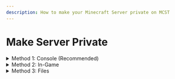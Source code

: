 ```yaml
---
description: How to make your Minecraft Server private on MCST
---
```


# Make Server Private

<details>

<summary>Method 1: Console (Recommended)</summary>

1\) Navigate to your server panel.\
2\) Navigate to the server you want to edit.

![](<../.gitbook/assets/image (27).png>)\
\
3\) Go to the console tab.

![](<../.gitbook/assets/image (15).png>)\
\
3\) Run the command `whitelist on`

![](<../.gitbook/assets/image (23).png>)\
![](<../.gitbook/assets/image (4).png>)\
\
To add players to your server, use the command `whitelist add playername`

![](<../.gitbook/assets/image (6).png>)\
\
To remove players from your server, use the command `whitelist remove playername`

![](<../.gitbook/assets/image (35).png>)\
\
Note:\
Commands submitted in console do not need a `/` prior to the command.

</details>

<details>

<summary>Method 2: In-Game</summary>

1\) Join the server you want to edit, the IP can be found on the console page of your server.

![](<../.gitbook/assets/image (26).png>)\
\
2\) Run the command `/whitelist on`

![](<../.gitbook/assets/image (30).png>)\
\
To add players to your server, use the command `/whitelist add playername`

![](<../.gitbook/assets/image (29).png>)\
\
To remove players from your server, use the command `/whitelist remove playername`

![](<../.gitbook/assets/image (31).png>)\
\
Note:\
You must have permissions to run these commands in-game.\
To add these permissions, follow the steps above:\
\
1\) Navigate to your server panel.\
2\) Navigate to the server you want to edit.

![](<../.gitbook/assets/image (18).png>)\
\
3\) Go to the console tab.

![](<../.gitbook/assets/image (8).png>)\
\
4\) Run the command `op playername`

![](<../.gitbook/assets/image (37).png>)

</details>

<details>

<summary>Method 3: Files</summary>

1\) Navigate to your server panel.\
2\) Navigate to the server you want to edit.\
3\) Navigate to the files tab.\
4\) Navigate to the root directory.\
5\) Navigate to\
6\) Edit the line `white-list=false` to `white-list=true`\
7\) Edit the `whitelist.json` file with the players you want to allow on your server.\
\
Recommended:\
For non-technical users, please use the methods above.\
\
Note:\
The line you need to edit may not be as described above, although similar.

</details>

